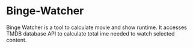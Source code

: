 # Binge-Watcher
Binge Watcher is a tool to calculate movie and show runtime. It accesses TMDB database API to calculate total ime needed to watch selected content.
